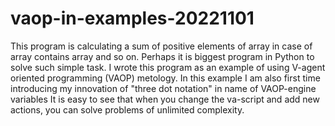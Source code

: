 # vaop-in-examples-20221101
This program is calculating a sum of positive elements of array in case of array contains array and so on.
Perhaps it is biggest program in Python to solve such simple task. I wrote this program as an example of using V-agent oriented programming (VAOP) metology.
In this example I am also first time introducing my innovation of  "three dot notation" in name of VAOP-engine variables
It is easy to see that when you change the va-script and add new actions, you can solve problems of unlimited complexity.
